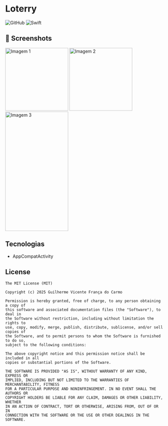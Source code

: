 # Loterry
![GitHub](https://img.shields.io/badge/GitHub-%23121011.svg?logo=github&logoColor=white)
![Swift](https://img.shields.io/badge/Swift-F54A2A?logo=swift&logoColor=white)

## :camera_flash: Screenshots
<!-- You can add more screenshots here if you like -->
<img src="https://github.com/user-attachments/assets/c235439c-af82-40a9-8555-d2c5e8d4e747" alt="Imagem 1" style="width:200px; object-fit:cover;">
<img src="https://github.com/user-attachments/assets/4269b3e0-8993-4d23-b260-31be3d0c7f87" alt="Imagem 2" style="width:200px; object-fit:cover;">
<img src="https://github.com/user-attachments/assets/d5b1e6e5-c537-45fe-92c7-9a3bf4402be3" alt="Imagem 3" style="width:200px; height:380px;  object-fit:cover;">

## Tecnologias
- AppCompatActivity



## License
```
The MIT License (MIT)

Copyright (c) 2025 Guilherme Vicente França do Carmo

Permission is hereby granted, free of charge, to any person obtaining a copy of
this software and associated documentation files (the "Software"), to deal in
the Software without restriction, including without limitation the rights to
use, copy, modify, merge, publish, distribute, sublicense, and/or sell copies of
the Software, and to permit persons to whom the Software is furnished to do so,
subject to the following conditions:

The above copyright notice and this permission notice shall be included in all
copies or substantial portions of the Software.

THE SOFTWARE IS PROVIDED "AS IS", WITHOUT WARRANTY OF ANY KIND, EXPRESS OR
IMPLIED, INCLUDING BUT NOT LIMITED TO THE WARRANTIES OF MERCHANTABILITY, FITNESS
FOR A PARTICULAR PURPOSE AND NONINFRINGEMENT. IN NO EVENT SHALL THE AUTHORS OR
COPYRIGHT HOLDERS BE LIABLE FOR ANY CLAIM, DAMAGES OR OTHER LIABILITY, WHETHER
IN AN ACTION OF CONTRACT, TORT OR OTHERWISE, ARISING FROM, OUT OF OR IN
CONNECTION WITH THE SOFTWARE OR THE USE OR OTHER DEALINGS IN THE SOFTWARE.
```
